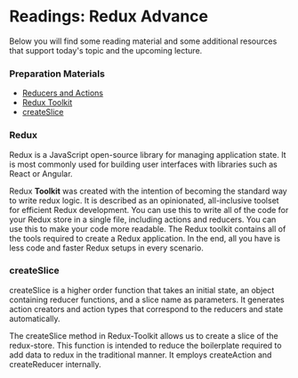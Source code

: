 
# Readings: Redux Advance

Below you will find some reading material and some additional resources that support today's topic and the upcoming lecture.

### Preparation Materials

-   [Reducers and Actions](https://medium.com/geekculture/understanding-createslice-in-redux-toolkit-reactjs-eca8d20f45d7 "https://medium.com/geekculture/understanding-createslice-in-redux-toolkit-reactjs-eca8d20f45d7")
-   [Redux Toolkit](https://redux.js.org/redux-toolkit/overview "https://redux.js.org/redux-toolkit/overview")
-   [createSlice](https://redux-toolkit.js.org/api/createslice "https://redux-toolkit.js.org/api/createslice")


### Redux

Redux is a JavaScript open-source library for managing application state. It is most commonly used for building user interfaces with libraries such as React or Angular.

Redux **Toolkit** was created with the intention of becoming the standard way to write redux logic. It is described as an opinionated, all-inclusive toolset for efficient Redux development. You can use this to write all of the code for your Redux store in a single file, including actions and reducers. You can use this to make your code more readable. The Redux toolkit contains all of the tools required to create a Redux application. In the end, all you have is less code and faster Redux setups in every scenario.


### createSlice

createSlice is a higher order function that takes an initial state, an object containing reducer functions, and a slice name as parameters. It generates action creators and action types that correspond to the reducers and state automatically.

The createSlice method in Redux-Toolkit allows us to create a slice of the redux-store. This function is intended to reduce the boilerplate required to add data to redux in the traditional manner. It employs createAction and createReducer internally.

